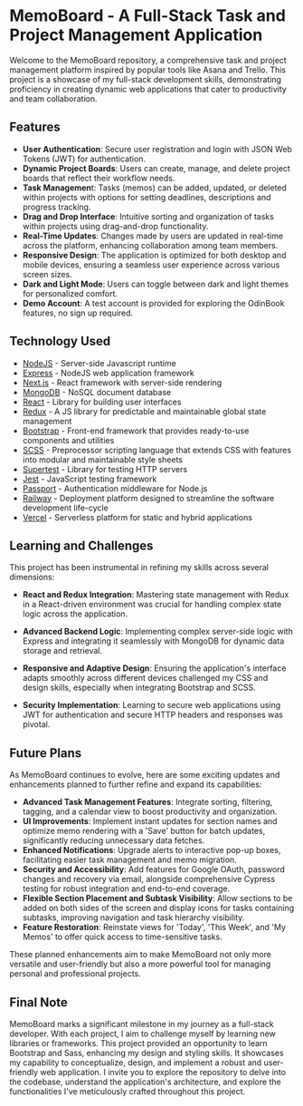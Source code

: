 # MemoBoard - A Full-Stack Task and Project Management Application

Welcome to the MemoBoard repository, a comprehensive task and project management platform inspired by popular tools like Asana and Trello. This project is a showcase of my full-stack development skills, demonstrating proficiency in creating dynamic web applications that cater to productivity and team collaboration.

## Features

- **User Authentication**: Secure user registration and login with JSON Web Tokens (JWT) for authentication.
- **Dynamic Project Boards**: Users can create, manage, and delete project boards that reflect their workflow needs.
- **Task Managemen**t: Tasks (memos) can be added, updated, or deleted within projects with options for setting deadlines, descriptions and progress tracking.
- **Drag and Drop Interface**: Intuitive sorting and organization of tasks within projects using drag-and-drop functionality.
- **Real-Time Updates**: Changes made by users are updated in real-time across the platform, enhancing collaboration among team members.
- **Responsive Design**: The application is optimized for both desktop and mobile devices, ensuring a seamless user experience across various screen sizes.
- **Dark and Light Mode**: Users can toggle between dark and light themes for personalized comfort.
- **Demo Account**: A test account is provided for exploring the OdinBook features, no sign up required.

## Technology Used

- [NodeJS](https://nodejs.org/en) - Server-side Javascript runtime
- [Express](https://expressjs.com/) - NodeJS web application framework
- [Next.js](https://nextjs.org/) - React framework with server-side rendering
- [MongoDB](https://www.mongodb.com/) - NoSQL document database
- [React](https://react.dev/) - Library for building user interfaces
- [Redux](https://redux.js.org/) - A JS library for predictable and maintainable global state management
- [Bootstrap](http://https://react-bootstrap.netlify.app/) - Front-end framework that provides ready-to-use components and utilities
- [SCSS](https://sass-lang.com/) - Preprocessor scripting language that extends CSS with features into modular and maintainable style sheets
- [Supertest](https://www.npmjs.com/package/supertest) - Library for testing HTTP servers
- [Jest](https://jestjs.io/) - JavaScript testing framework
- [Passport](https://www.passportjs.org/) - Authentication middleware for Node.js
- [Railway](https://railway.app/) - Deployment platform designed to streamline the software development life-cycle
- [Vercel](https://vercel.com/) - Serverless platform for static and hybrid applications

## Learning and Challenges

This project has been instrumental in refining my skills across several dimensions:

- **React and Redux Integration**: Mastering state management with Redux in a React-driven environment was crucial for handling complex state logic across the application.
  
- **Advanced Backend Logic**: Implementing complex server-side logic with Express and integrating it seamlessly with MongoDB for dynamic data storage and retrieval.

- **Responsive and Adaptive Design**: Ensuring the application's interface adapts smoothly across different devices challenged my CSS and design skills, especially when integrating Bootstrap and SCSS.

- **Security Implementation**: Learning to secure web applications using JWT for authentication and secure HTTP headers and responses was pivotal.

## Future Plans

As MemoBoard continues to evolve, here are some exciting updates and enhancements planned to further refine and expand its capabilities:

- **Advanced Task Management Features**: Integrate sorting, filtering, tagging, and a calendar view to boost productivity and organization.
- **UI Improvements**: Implement instant updates for section names and optimize memo rendering with a 'Save' button for batch updates, significantly reducing unnecessary data fetches.
- **Enhanced Notifications**: Upgrade alerts to interactive pop-up boxes, facilitating easier task management and memo migration.
- **Security and Accessibility**: Add features for Google OAuth, password changes and recovery via email, alongside comprehensive Cypress testing for robust integration and end-to-end coverage.
- **Flexible Section Placement and Subtask Visibility**: Allow sections to be added on both sides of the screen and display icons for tasks containing subtasks, improving navigation and task hierarchy visibility.
- **Feature Restoration**: Reinstate views for 'Today', 'This Week', and 'My Memos' to offer quick access to time-sensitive tasks.

These planned enhancements aim to make MemoBoard not only more versatile and user-friendly but also a more powerful tool for managing personal and professional projects.

## Final Note

MemoBoard marks a significant milestone in my journey as a full-stack developer. With each project, I aim to challenge myself by learning new libraries or frameworks. This project provided an opportunity to learn Bootstrap and Sass, enhancing my design and styling skills. It showcases my capability to conceptualize, design, and implement a robust and user-friendly web application. I invite you to explore the repository to delve into the codebase, understand the application's architecture, and explore the functionalities I've meticulously crafted throughout this project.
